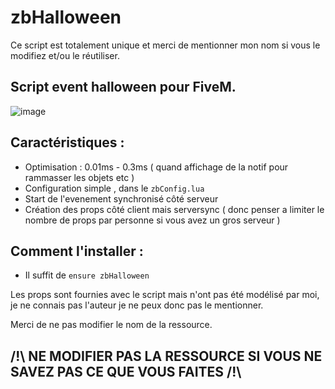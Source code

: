 # zbHalloween

Ce script est totalement unique et merci de mentionner mon nom si vous le modifiez et/ou le réutiliser.

## Script event halloween pour FiveM. 

![image](https://user-images.githubusercontent.com/73728454/139514688-7ec6b6e4-5d3e-43d5-9542-13c4d1667f02.png)

## Caractéristiques :

- Optimisation : 0.01ms - 0.3ms ( quand affichage de la notif pour rammasser les objets etc )
- Configuration simple , dans le `zbConfig.lua`
- Start de l'evenement synchronisé côté serveur
- Création des props côté client mais serversync ( donc penser a limiter le nombre de props par personne si vous avez un gros serveur )

## Comment l'installer :

-  Il suffit de `ensure zbHalloween`

Les props sont fournies avec le script mais n'ont pas été modélisé par moi, je ne connais pas l'auteur je ne peux donc pas le mentionner.

Merci de ne pas modifier le nom de la ressource.

## /!\       NE MODIFIER PAS LA RESSOURCE SI VOUS NE SAVEZ PAS CE QUE VOUS FAITES       /!\
